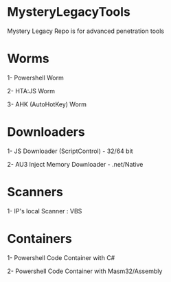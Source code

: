 # MysteryLegacyTools
Mystery Legacy Repo is for advanced penetration tools

# Worms

1- Powershell Worm

2- HTA:JS Worm

3- AHK (AutoHotKey) Worm

# Downloaders

1- JS Downloader (ScriptControl) - 32/64 bit

2- AU3 Inject Memory Downloader - .net/Native

# Scanners

1- IP's local Scanner : VBS

# Containers

1- Powershell Code Container with C#

2- Powershell Code Container with Masm32/Assembly
